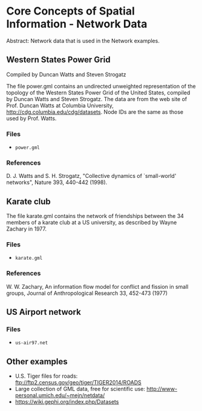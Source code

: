 Core Concepts of Spatial Information - Network Data
===================================================
Abstract: Network data that is used in the Network examples.



Western States Power Grid
-------------------------
Compiled by Duncan Watts and Steven Strogatz

The file power.gml contains an undirected unweighted representation of the
topology of the Western States Power Grid of the United States, compiled by
Duncan Watts and Steven Strogatz.  The data are from the web site of
Prof. Duncan Watts at Columbia University,
http://cdg.columbia.edu/cdg/datasets.  Node IDs are the same as those used
by Prof. Watts.

### Files
- `power.gml`

### References
D. J. Watts and S. H. Strogatz, "Collective dynamics of `small-world' networks", Nature 393, 440-442 (1998).



Karate club
-----------
The file karate.gml contains the network of friendships between the 34
members of a karate club at a US university, as described by Wayne Zachary
in 1977.

### Files
- `karate.gml`

### References
W. W. Zachary, An information flow model for conflict and fission in small groups, Journal of Anthropological Research 33, 452-473 (1977)



US Airport network
------------------

### Files
- `us-air97.net`



Other examples
--------------
- U.S. Tiger files for roads: ftp://ftp2.census.gov/geo/tiger/TIGER2014/ROADS
- Large collection of GML data, free for scientific use: http://www-personal.umich.edu/~mejn/netdata/
- https://wiki.gephi.org/index.php/Datasets
